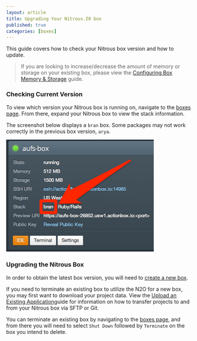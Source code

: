 ```yaml
---
layout: article
title: Upgrading Your Nitrous.IO box
published: true
categories: [boxes]
---
```


This guide covers how to check your Nitrous box version and how to update.

>If you are looking to increase/decrease the amount of memory or storage on your existing box, please view the [Configuring Box Memory & Storage](/box-settings) guide.

### Checking Current Version

To view which version your Nitrous box is running on, navigate to the [boxes page](https://www.nitrous.io/app#/boxes). From there, expand your Nitrous box to view the stack information.

The screenshot below displays a `bran` box. Some packages may not work correctly in the previous box version, `arya`.

![bran box version](/images/articles/bran-box.png)

### Upgrading the Nitrous Box

In order to obtain the latest box version, you will need to [create a new box](/box-new). 

If you need to terminate an existing box to utilize the N2O for a new box, you may first want to download your project data. View the [Upload an Existing Application](/faq-adding-project/)guide for information on how to transfer projects to and from your Nitrous box via SFTP or Git.

You can terminate an existing box by navigating to the [boxes page](https://www.nitrous.io/app#/boxes), and from there you will need to select `Shut Down` followed by `Terminate` on the box you intend to delete.